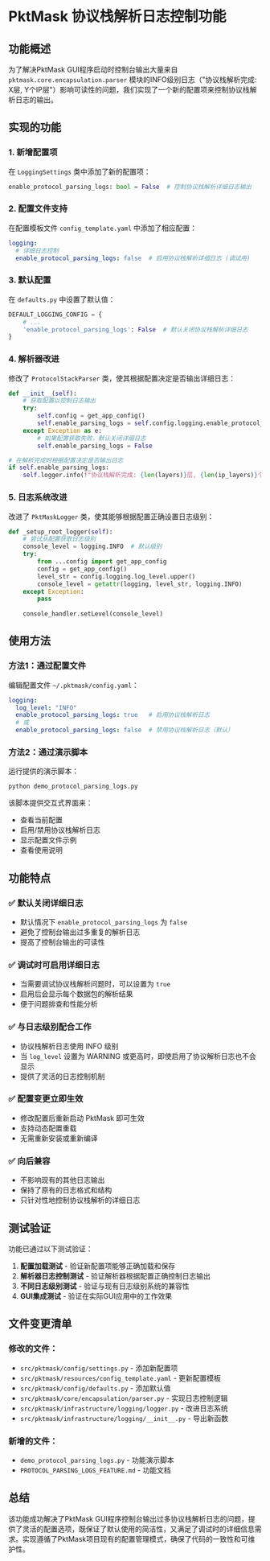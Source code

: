 # PktMask 协议栈解析日志控制功能

## 功能概述

为了解决PktMask GUI程序启动时控制台输出大量来自 `pktmask.core.encapsulation.parser` 模块的INFO级别日志（"协议栈解析完成: X层, Y个IP层"）影响可读性的问题，我们实现了一个新的配置项来控制协议栈解析日志的输出。

## 实现的功能

### 1. 新增配置项

在 `LoggingSettings` 类中添加了新的配置项：

```python
enable_protocol_parsing_logs: bool = False  # 控制协议栈解析详细日志输出
```

### 2. 配置文件支持

在配置模板文件 `config_template.yaml` 中添加了相应配置：

```yaml
logging:
  # 详细日志控制
  enable_protocol_parsing_logs: false  # 启用协议栈解析详细日志 (调试用)
```

### 3. 默认配置

在 `defaults.py` 中设置了默认值：

```python
DEFAULT_LOGGING_CONFIG = {
    # ...
    'enable_protocol_parsing_logs': False  # 默认关闭协议栈解析详细日志
}
```

### 4. 解析器改进

修改了 `ProtocolStackParser` 类，使其根据配置决定是否输出详细日志：

```python
def __init__(self):
    # 获取配置以控制日志输出
    try:
        self.config = get_app_config()
        self.enable_parsing_logs = self.config.logging.enable_protocol_parsing_logs
    except Exception as e:
        # 如果配置获取失败，默认关闭详细日志
        self.enable_parsing_logs = False

# 在解析完成时根据配置决定是否输出日志
if self.enable_parsing_logs:
    self.logger.info(f"协议栈解析完成: {len(layers)}层, {len(ip_layers)}个IP层")
```

### 5. 日志系统改进

改进了 `PktMaskLogger` 类，使其能够根据配置正确设置日志级别：

```python
def _setup_root_logger(self):
    # 尝试从配置获取日志级别
    console_level = logging.INFO  # 默认级别
    try:
        from ...config import get_app_config
        config = get_app_config()
        level_str = config.logging.log_level.upper()
        console_level = getattr(logging, level_str, logging.INFO)
    except Exception:
        pass
    
    console_handler.setLevel(console_level)
```

## 使用方法

### 方法1：通过配置文件

编辑配置文件 `~/.pktmask/config.yaml`：

```yaml
logging:
  log_level: "INFO"
  enable_protocol_parsing_logs: true   # 启用协议栈解析日志
  # 或
  enable_protocol_parsing_logs: false  # 禁用协议栈解析日志（默认）
```

### 方法2：通过演示脚本

运行提供的演示脚本：

```bash
python demo_protocol_parsing_logs.py
```

该脚本提供交互式界面来：
- 查看当前配置
- 启用/禁用协议栈解析日志
- 显示配置文件示例
- 查看使用说明

## 功能特点

### ✅ 默认关闭详细日志
- 默认情况下 `enable_protocol_parsing_logs` 为 `false`
- 避免了控制台输出过多重复的解析日志
- 提高了控制台输出的可读性

### ✅ 调试时可启用详细日志
- 当需要调试协议栈解析问题时，可以设置为 `true`
- 启用后会显示每个数据包的解析结果
- 便于问题排查和性能分析

### ✅ 与日志级别配合工作
- 协议栈解析日志使用 INFO 级别
- 当 `log_level` 设置为 WARNING 或更高时，即使启用了协议解析日志也不会显示
- 提供了灵活的日志控制机制

### ✅ 配置变更立即生效
- 修改配置后重新启动 PktMask 即可生效
- 支持动态配置重载
- 无需重新安装或重新编译

### ✅ 向后兼容
- 不影响现有的其他日志输出
- 保持了原有的日志格式和结构
- 只针对性地控制协议栈解析的详细日志

## 测试验证

功能已通过以下测试验证：

1. **配置加载测试** - 验证新配置项能够正确加载和保存
2. **解析器日志控制测试** - 验证解析器根据配置正确控制日志输出
3. **不同日志级别测试** - 验证与现有日志级别系统的兼容性
4. **GUI集成测试** - 验证在实际GUI应用中的工作效果

## 文件变更清单

### 修改的文件：
- `src/pktmask/config/settings.py` - 添加新配置项
- `src/pktmask/resources/config_template.yaml` - 更新配置模板
- `src/pktmask/config/defaults.py` - 添加默认值
- `src/pktmask/core/encapsulation/parser.py` - 实现日志控制逻辑
- `src/pktmask/infrastructure/logging/logger.py` - 改进日志系统
- `src/pktmask/infrastructure/logging/__init__.py` - 导出新函数

### 新增的文件：
- `demo_protocol_parsing_logs.py` - 功能演示脚本
- `PROTOCOL_PARSING_LOGS_FEATURE.md` - 功能文档

## 总结

该功能成功解决了PktMask GUI程序控制台输出过多协议栈解析日志的问题，提供了灵活的配置选项，既保证了默认使用的简洁性，又满足了调试时的详细信息需求。实现遵循了PktMask项目现有的配置管理模式，确保了代码的一致性和可维护性。
